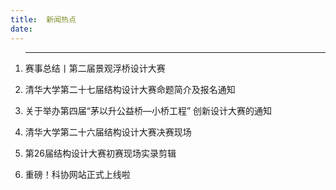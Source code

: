 ```yaml
---
title:	新闻热点
date:	
---
```




1. ------

   赛事总结丨第二届景观浮桥设计大赛

2. 清华大学第二十七届结构设计大赛命题简介及报名通知

3. 关于举办第四届“茅以升公益桥—小桥工程” 创新设计大赛的通知

4. 清华大学第二十六届结构设计大赛决赛现场

5. 第26届结构设计大赛初赛现场实录剪辑

6. 重磅！科协网站正式上线啦